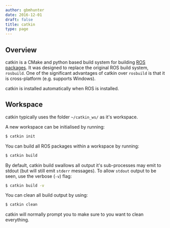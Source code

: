 ```yaml
---
author: gbmhunter
date: 2016-12-01
draft: false
title: catkin
type: page
---
```


## Overview

catkin is a CMake and python based build system for building [ROS packages](/robotics/ros/). It was designed to replace the original ROS build system, `rosbuild`. One of the significant advantages of catkin over `rosbuild` is that it is cross-platform (e.g. supports Windows).

catkin is installed automatically when ROS is installed.

## Workspace

catkin typically uses the folder `~/catkin_ws/` as it's workspace.

A new workspace can be initialised by running:

```sh    
$ catkin init
```

You can build all ROS packages within a workspace by running:

```sh    
$ catkin build
```

By default, catkin build swallows all output it's sub-processes may emit to stdout (but will still emit `stderr` messages). To allow `stdout` output to be seen, use the verbose (`-v`) flag:

```sh    
$ catkin build -v
```

You can clean all build output by using:

```sh    
$ catkin clean
```

catkin will normally prompt you to make sure to you want to clean everything.
